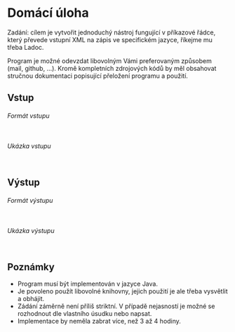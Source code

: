 Domácí úloha
============

Zadání: cílem je vytvořit jednoduchý nástroj fungující v příkazové řádce, který převede vstupní XML na zápis ve specifickém jazyce, říkejme mu třeba Ladoc.

Program je možné odevzdat libovolným Vámi preferovaným způsobem (mail, github, ...). Kromě kompletních zdrojových kódů by měl obsahovat stručnou dokumentaci popisující přeložení programu a použití.

Vstup
-----

###### Formát vstupu

```xml

```

###### Ukázka vstupu

```xml

```

Výstup
------

###### Formát výstupu

```

```

###### Ukázka výstupu

```

```

Poznámky
--------
- Program musí být implementován v jazyce Java.
- Je povoleno použít libovolné knihovny, jejich použití je ale třeba vysvětlit a obhájit.
- Zádání záměrně není příliš striktní. V případě nejasností je možné se rozhodnout dle vlastního úsudku nebo napsat.
- Implementace by neměla zabrat více, než 3 až 4 hodiny.
